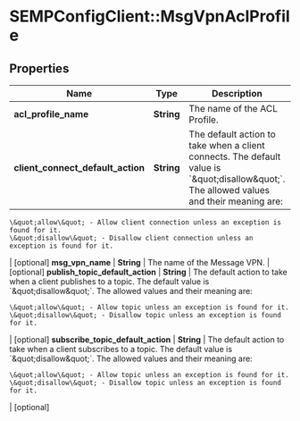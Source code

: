 # SEMPConfigClient::MsgVpnAclProfile

## Properties
Name | Type | Description | Notes
------------ | ------------- | ------------- | -------------
**acl_profile_name** | **String** | The name of the ACL Profile. | [optional] 
**client_connect_default_action** | **String** | The default action to take when a client connects. The default value is &#x60;\&quot;disallow\&quot;&#x60;. The allowed values and their meaning are:

    \&quot;allow\&quot; - Allow client connection unless an exception is found for it.
    \&quot;disallow\&quot; - Disallow client connection unless an exception is found for it.
 | [optional] 
**msg_vpn_name** | **String** | The name of the Message VPN. | [optional] 
**publish_topic_default_action** | **String** | The default action to take when a client publishes to a topic. The default value is &#x60;\&quot;disallow\&quot;&#x60;. The allowed values and their meaning are:

    \&quot;allow\&quot; - Allow topic unless an exception is found for it.
    \&quot;disallow\&quot; - Disallow topic unless an exception is found for it.
 | [optional] 
**subscribe_topic_default_action** | **String** | The default action to take when a client subscribes to a topic. The default value is &#x60;\&quot;disallow\&quot;&#x60;. The allowed values and their meaning are:

    \&quot;allow\&quot; - Allow topic unless an exception is found for it.
    \&quot;disallow\&quot; - Disallow topic unless an exception is found for it.
 | [optional] 


